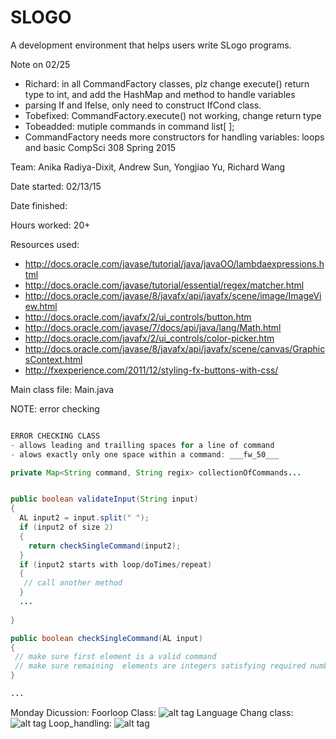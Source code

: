 # SLOGO
A development environment that helps users write SLogo programs.

  Note on 02/25
  - Richard:  in all CommandFactory classes, plz change execute() return type to int, and add the HashMap and method to handle variables 
  - parsing If and Ifelse, only need to construct IfCond class. 
  - Tobefixed: CommandFactory.execute() not working, change return type
  - Tobeadded: mutiple commands in command list[ ];
  - CommandFactory needs more constructors for handling variables: loops and basic
CompSci 308 Spring 2015

Team: Anika Radiya-Dixit, Andrew Sun, Yongjiao Yu, Richard Wang

Date started: 02/13/15

Date finished: 

Hours worked: 20+

Resources used:
* http://docs.oracle.com/javase/tutorial/java/javaOO/lambdaexpressions.html
* http://docs.oracle.com/javase/tutorial/essential/regex/matcher.html
* http://docs.oracle.com/javase/8/javafx/api/javafx/scene/image/ImageView.html
* http://docs.oracle.com/javafx/2/ui_controls/button.htm
* http://docs.oracle.com/javase/7/docs/api/java/lang/Math.html
* http://docs.oracle.com/javafx/2/ui_controls/color-picker.htm
* http://docs.oracle.com/javase/8/javafx/api/javafx/scene/canvas/GraphicsContext.html
* http://fxexperience.com/2011/12/styling-fx-buttons-with-css/

Main class file: Main.java



NOTE: error checking

```java

ERROR CHECKING CLASS
- allows leading and trailling spaces for a line of command
- alows exactly only one space within a command: ___fw_50___

private Map<String command, String regix> collectionOfCommands...


public boolean validateInput(String input)
{
  AL input2 = input.split(" ");
  if (input2 of size 2)
  {
    return checkSingleCommand(input2);
  }
  if (input2 starts with loop/doTimes/repeat)
  {
   // call another method
  }
  ...
  
}

public boolean checkSingleCommand(AL input)
{
 // make sure first element is a valid command
 // make sure remaining  elements are integers satisfying required number according to hashmap
}

...

```
Monday Dicussion: 
Foorloop Class:
![alt tag](https://github.com/duke-compsci308-spring2015/slogo_team16/blob/master/Diagrams/forloop_class.jpeg)
Language Chang class:
![alt tag](https://github.com/duke-compsci308-spring2015/slogo_team16/blob/master/Diagrams/language_change.jpeg)
Loop_handling:
![alt tag](https://github.com/duke-compsci308-spring2015/slogo_team16/blob/master/Diagrams/loop_handling.jpeg)







